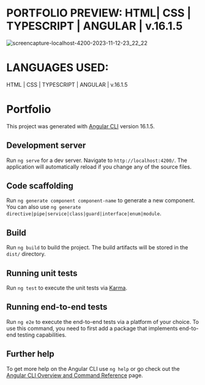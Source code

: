# PORTFOLIO PREVIEW: HTML| CSS | TYPESCRIPT | ANGULAR | v.16.1.5
![screencapture-localhost-4200-2023-11-12-23_22_22](https://github.com/CentKyleCodes/Portfolio/assets/136968652/5be386f8-a7ea-4f80-b1a7-ec6712a02dc5)

# LANGUAGES USED: 

HTML | CSS | TYPESCRIPT | ANGULAR | v.16.1.5


# Portfolio 

This project was generated with [Angular CLI](https://github.com/angular/angular-cli) version 16.1.5.

## Development server

Run `ng serve` for a dev server. Navigate to `http://localhost:4200/`. The application will automatically reload if you change any of the source files.

## Code scaffolding

Run `ng generate component component-name` to generate a new component. You can also use `ng generate directive|pipe|service|class|guard|interface|enum|module`.

## Build

Run `ng build` to build the project. The build artifacts will be stored in the `dist/` directory.

## Running unit tests

Run `ng test` to execute the unit tests via [Karma](https://karma-runner.github.io).

## Running end-to-end tests

Run `ng e2e` to execute the end-to-end tests via a platform of your choice. To use this command, you need to first add a package that implements end-to-end testing capabilities.

## Further help

To get more help on the Angular CLI use `ng help` or go check out the [Angular CLI Overview and Command Reference](https://angular.io/cli) page.
